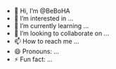 - 👋 Hi, I’m @BeBoHA
- 👀 I’m interested in ...
- 🌱 I’m currently learning ...
- 💞️ I’m looking to collaborate on ...
- 📫 How to reach me ...
- 😄 Pronouns: ...
- ⚡ Fun fact: ...

<!---
BeBoHA/BeBoHA is a ✨ special ✨ repository because its `README.md` (this file) appears on your GitHub profile.
You can click the Preview link to take a look at your changes.
--->
